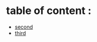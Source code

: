 # table of content :
* [second](https://tamaraalbilleh.github.io/reading-notes/read-001)
* [third](https://tamaraalbilleh.github.io/reading-notes/read-002)
